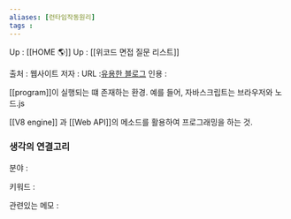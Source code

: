 ```yaml
---
aliases: [런타임작동원리]
tags : 
---
```

Up : [[HOME 🌎]]
Up : [[위코드 면접 질문 리스트]]

출처 : 웹사이트
저자 :
URL :[유용한 블로그](https://hanamon.kr/javascript-%EB%9F%B0%ED%83%80%EC%9E%84-%EC%9E%91%EB%8F%99-%EB%B0%A9%EC%8B%9D-%EB%B9%84%EB%8F%99%EA%B8%B0%EC%99%80-%EC%9D%B4%EB%B2%A4%ED%8A%B8-%EB%A3%A8%ED%94%84/)
인용 : 

[[program]]이 실행되는 떄 존재하는 환경. 예를 들어, 자바스크립트는 브라우저와 노드.js


[[V8 engine]] 과 [[Web API]]의 메소드를 활용하여 프로그래밍을 하는 것.







### 생각의 연결고리
분야 :

키워드 :

관련있는 메모 :
